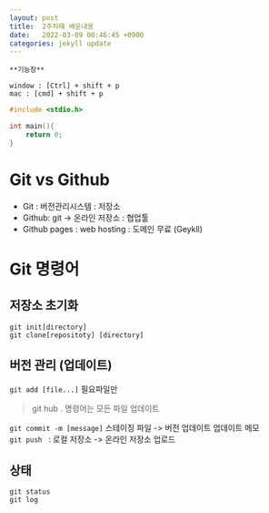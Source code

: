```yaml
---
layout: post
title:  2주차때 배운내용
date:   2022-03-09 00:46:45 +0900
categories: jekyll update
---
```


```
**기능창**

window : [Ctrl] + shift + p
mac : [cmd] + shift + p
```

``` c
#include <stdio.h>

int main(){
	return 0;
}
```

# Git vs Github

* Git : 버전관리시스템 : 저장소
* Github: git -> 온라인 저장소 : 협업툴 
* Github pages : web hosting : 도메인 무료 (Geykll)

# Git 명령어

## 저장소 초기화  
`git init[directory]`      
`git clone[repositoty] [directory]` 

## 버전 관리 (업데이트)
`git add [file...]`  필요파일만   
> git hub . 명령어는 모든 파일 업데이트  

`git commit -m [message]`  스테이징 파일  -> 버전 업데이트 업데이트 메모  
`git push ` : 로컬 저장소 -> 온라인 저장소 업로드
 
## 상태 
`git status`  
`git log`






